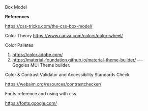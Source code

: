 Box Model


**References**

https://css-tricks.com/the-css-box-model/

Color Theory
https://www.canva.com/colors/color-wheel/

Color Palletes

1) https://color.adobe.com/
2) https://material-foundation.github.io/material-theme-builder/  --- Gogoles MUI Theme builder.

Color & Contrast Validator and Accessibility Standards Check

https://webaim.org/resources/contrastchecker/

Fonts reference and using with css.

https://fonts.google.com/
